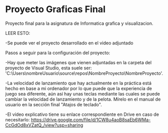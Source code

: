 # Proyecto Graficas Final
 Proyecto final para la asignatura de Informatica grafica y visualizacion.
 
LEER ESTO:

-Se puede ver el proyecto desarrollado en el video adjuntado

Pasos a seguir para la configuración del proyecto:

-Hay que meter las imágenes que vienen adjuntadas en la carpeta del proyecto de Visual Studio,
esta suele ser: 'C:\Users\nombreUsuario\source\repos\NombreProyecto\NombreProyecto'.

-La velocidad de lanzamiento que hay actualmente en la práctica está hecho en base a mi ordenador por lo que puede que la experiencia de juego sea diferente, aún así hay unas teclas mediante las cuales se puede cambiar la velocidad de lanzamiento y de la pelota. Mírelo en el manual de usuario en la sección final "Atajos de teclado".

-El vídeo explicativo tiene su enlace correspondiente en Drive en caso de necesitarlo: https://drive.google.com/file/d/1CW8u4aoB8saEb6WMa-CcGdOd8xVZatQ_/view?usp=sharing
